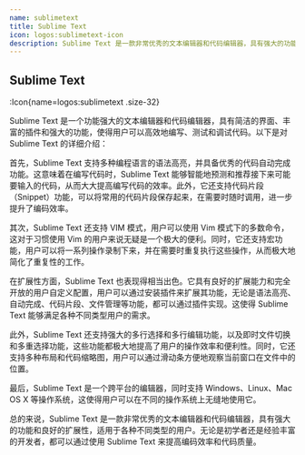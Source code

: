 ```yaml
---
name: sublimetext
title: Sublime Text
icon: logos:sublimetext-icon
description: Sublime Text 是一款非常优秀的文本编辑器和代码编辑器，具有强大的功能和良好的扩展性，适用于各种不同类型的用户。无论是初学者还是经验丰富的开发者，都可以通过使用Sublime Text来提高编码效率和代码质量。
---
```


## Sublime Text

:Icon{name=logos:sublimetext .size-32}

Sublime Text 是一个功能强大的文本编辑器和代码编辑器，具有简洁的界面、丰富的插件和强大的功能，使得用户可以高效地编写、测试和调试代码。以下是对 Sublime Text 的详细介绍：

首先，Sublime Text 支持多种编程语言的语法高亮，并具备优秀的代码自动完成功能。这意味着在编写代码时，Sublime Text 能够智能地预测和推荐接下来可能要输入的代码，从而大大提高编写代码的效率。此外，它还支持代码片段（Snippet）功能，可以将常用的代码片段保存起来，在需要时随时调用，进一步提升了编码效率。

其次，Sublime Text 还支持 VIM 模式，用户可以使用 Vim 模式下的多数命令，这对于习惯使用 Vim 的用户来说无疑是一个极大的便利。同时，它还支持宏功能，用户可以将一系列操作录制下来，并在需要时重复执行这些操作，从而极大地简化了重复性的工作。

在扩展性方面，Sublime Text 也表现得相当出色。它具有良好的扩展能力和完全开放的用户自定义配置，用户可以通过安装插件来扩展其功能，无论是语法高亮、自动完成、代码片段、文件管理等功能，都可以通过插件实现。这使得 Sublime Text 能够满足各种不同类型用户的需求。

此外，Sublime Text 还支持强大的多行选择和多行编辑功能，以及即时文件切换和多重选择功能，这些功能都极大地提高了用户的操作效率和便利性。同时，它还支持多种布局和代码缩略图，用户可以通过滑动条方便地观察当前窗口在文件中的位置。

最后，Sublime Text 是一个跨平台的编辑器，同时支持 Windows、Linux、Mac OS X 等操作系统，这使得用户可以在不同的操作系统上无缝地使用它。

总的来说，Sublime Text 是一款非常优秀的文本编辑器和代码编辑器，具有强大的功能和良好的扩展性，适用于各种不同类型的用户。无论是初学者还是经验丰富的开发者，都可以通过使用 Sublime Text 来提高编码效率和代码质量。
